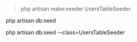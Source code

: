 
> php artisan make:seeder UsersTableSeeder

php artisan db:seed

php artisan db:seed --class=UsersTableSeeder
